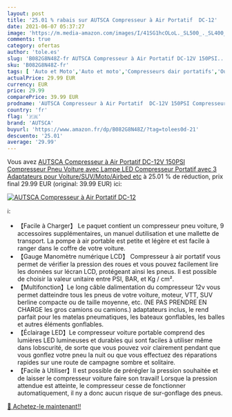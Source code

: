 ```yaml
---
layout: post
title: '25.01 % rabais sur AUTSCA Compresseur à Air Portatif  DC-12'
date: 2021-06-07 05:37:27
image: 'https://m.media-amazon.com/images/I/41SG1hcOLoL._SL500_._SL400_.jpg'
comments: true
category: ofertas
author: 'tole.es'
slug: 'B082G8N48Z-fr AUTSCA Compresseur à Air Portatif DC-12V 150PSI...'
sku: 'B082G8N48Z-fr'
tags: [ 'Auto et Moto','Auto et moto','Compresseurs dair portatifs','Outils et dépannage','Outils pour pneus et roues','autsca', ]
actualPrice: 29.99 EUR
currency: EUR
price: 29.99
comparePrice: 39.99 EUR
prodname: 'AUTSCA Compresseur à Air Portatif  DC-12V 150PSI Compresseur Pneu Voiture avec Lampe LED  Compresseur Portatif avec 3 Adaptateurs pour Voiture/SUV/Moto/Airbed etc'
country: 'fr'
flag: '🇫🇷'
brand: 'AUTSCA'
buyurl: 'https://www.amazon.fr/dp/B082G8N48Z/?tag=tolees0d-21'
descuento: '25.01'
average: '29.99'
---
```


Vous avez [AUTSCA Compresseur à Air Portatif  DC-12V 150PSI Compresseur Pneu Voiture avec Lampe LED  Compresseur Portatif avec 3 Adaptateurs pour Voiture/SUV/Moto/Airbed etc](https://www.amazon.fr/dp/B082G8N48Z/?tag=tolees0d-21)  à  25.01 % de réduction, prix final  29.99 EUR (original: 39.99 EUR) ici:

[![AUTSCA Compresseur à Air Portatif  DC-12](https://m.media-amazon.com/images/I/41SG1hcOLoL._SL500_._SL400_.jpg)](https://www.amazon.fr/dp/B082G8N48Z/?tag=tolees0d-21)

ℹ️:

- 【Facile à Charger】 Le paquet contient un compresseur pneu voiture, 9 accessoires supplémentaires, un manuel dutilisation et une mallette de transport. La pompe à air portable est petite et légère et est facile à ranger dans le coffre de votre voiture.
- 【Gauge Manomètre numérique LCD】 Compresseur à air portatif vous permet de vérifier la pression des roues et vous pouvez facilement lire les données sur lécran LCD, protégeant ainsi les pneus. Il est possible de choisir la valeur unitaire entre PSI, BAR, et Kg / cm².
- 【Multifonction】Le long câble dalimentation du compresseur 12v vous permet datteindre tous les pneus de votre voiture, moteur, VTT, SUV berline compacte ou de taille moyenne, etc. (NE PAS PRENDRE EN CHARGE les gros camions ou camions.) adaptateurs inclus, le rend parfait pour les matelas pneumatiques, les bateaux gonflables, les balles et autres éléments gonflables.
- 【Éclairage LED】Le compresseur voiture portable comprend des lumières LED lumineuses et durables qui sont faciles à utiliser même dans lobscurité, de sorte que vous pouvez voir clairement pendant que vous gonflez votre pneu la nuit ou que vous effectuez des réparations rapides sur une route de campagne sombre et solitaire.
- 【Facile à Utiliser】Il est possible de prérégler la pression souhaitée et de laisser le compresseur voiture faire son travail! Lorsque la pression attendue est atteinte, le compresseur cesse de fonctionner automatiquement, il ny a donc aucun risque de sur-gonflage des pneus.

[🛒 Achetez-le maintenant!!](https://www.amazon.fr/dp/B082G8N48Z/?tag=tolees0d-21)
